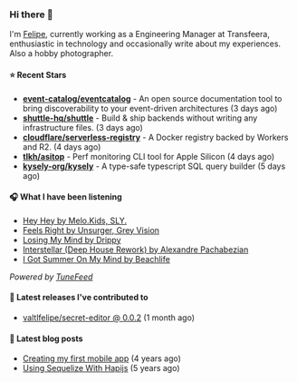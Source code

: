 ### Hi there 👋

I'm [Felipe](https://felipevm.com), currently working as a Engineering Manager at Transfeera, enthusiastic in technology and occasionally write about my experiences. Also a hobby photographer.

#### ⭐ Recent Stars
- **[event-catalog/eventcatalog](https://github.com/event-catalog/eventcatalog)** - An open source documentation tool to bring discoverability to your event-driven architectures  (3 days ago)
- **[shuttle-hq/shuttle](https://github.com/shuttle-hq/shuttle)** - Build &amp; ship backends without writing any infrastructure files. (3 days ago)
- **[cloudflare/serverless-registry](https://github.com/cloudflare/serverless-registry)** - A Docker registry backed by Workers and R2. (4 days ago)
- **[tlkh/asitop](https://github.com/tlkh/asitop)** - Perf monitoring CLI tool for Apple Silicon (4 days ago)
- **[kysely-org/kysely](https://github.com/kysely-org/kysely)** - A type-safe typescript SQL query builder (5 days ago)

#### 🎧 What I have been listening
- [Hey Hey by Melo.Kids, SLY.](https://open.spotify.com/track/3DyAEIYxZ6q0Fk59e0OCWY)
- [Feels Right by Unsurger, Grey Vision](https://open.spotify.com/track/6L7hafl8kozzvTBeSVVE0T)
- [Losing My Mind by Drippy](https://open.spotify.com/track/55FDzRRQTbt9v97rqAPvBE)
- [Interstellar (Deep House Rework) by Alexandre Pachabezian](https://open.spotify.com/track/0wPVHjSezP3fyF97VUa5PW)
- [I Got Summer On My Mind by Beachlife](https://open.spotify.com/track/1LvHotmkAI5FfAW786Zpk2)

_Powered by [TuneFeed](https://tunefeed.app?ref=valtlfelipe-gh-profile)_ 

#### 🚀 Latest releases I've contributed to


- [valtlfelipe/secret-editor @ 0.0.2](https://github.com/valtlfelipe/secret-editor/releases/tag/0.0.2) (1 month ago)

#### 📄 Latest blog posts
- [Creating my first mobile app](https://felipevm.com/posts/creating-my-first-mobile-app/) (4 years ago)
- [Using Sequelize With Hapijs](https://felipevm.com/posts/using-sequelize-with-hapijs/) (5 years ago)
